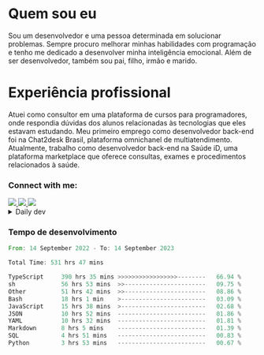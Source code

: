 # Quem sou eu
Sou um desenvolvedor e uma pessoa determinada em solucionar problemas. Sempre procuro melhorar minhas habilidades com programação e tenho me dedicado a desenvolver minha inteligência emocional. Além de ser desenvolvedor, também sou pai, filho, irmão e marido.

# Experiência profissional
Atuei como consultor em uma plataforma de cursos para programadores, onde respondia dúvidas dos alunos relacionadas às tecnologias que eles estavam estudando.
Meu primeiro emprego como desenvolvedor back-end foi na Chat2desk Brasil, plataforma omnichanel de multiatendimento.
Atualmente, trabalho como desenvolvedor back-end na Saúde iD, uma plataforma marketplace que oferece consultas, exames e procedimentos relacionados à saúde.

### Connect with me:
<a href="https://www.linkedin.com/in/theusmoreira" target="_blank" >
<img src="https://img.shields.io/badge/linkedin-%230077B5.svg?&style=for-the-badge&logo=linkedin&logoColor=white ">
</a>
<a href="https://www.instagram.com/matheus.s.moreira/" target="_blank">
<img src="https://img.shields.io/badge/instagram-%23E4405F.svg?&style=for-the-badge&logo=instagram&logoColor=white">
</a>
<a href="mailto:matheussm301@gmail.com"  target="_blank">
<img src="https://img.shields.io/badge/gmail-%23E4405F.svg?&style=for-the-badge&logo=gmail&logoColor=white">
</a>


<details>
  <summary>Daily dev </summary>
<p>
  <a href="https://app.daily.dev/matheussantos"><img src="https://github.com/matheus-santos-moreira/matheus-santos-moreira/blob/master/devcard.svg" width="200" alt="Matheus Santos's Dev Card"/></a>
 </p>
</details>

<h3>Tempo de desenvolvimento</h3>

<!--START_SECTION:waka-->

```rust
From: 14 September 2022 - To: 14 September 2023

Total Time: 531 hrs 47 mins

TypeScript     390 hrs 35 mins >>>>>>>>>>>>>>>>>--------   66.94 %
sh             56 hrs 53 mins  >>-----------------------   09.75 %
Other          51 hrs 42 mins  >>-----------------------   08.86 %
Bash           18 hrs 1 min    >------------------------   03.09 %
JavaScript     15 hrs 38 mins  >------------------------   02.68 %
JSON           10 hrs 52 mins  -------------------------   01.86 %
YAML           10 hrs 32 mins  -------------------------   01.81 %
Markdown       8 hrs 5 mins    -------------------------   01.39 %
SQL            4 hrs 51 mins   -------------------------   00.83 %
Python         3 hrs 53 mins   -------------------------   00.67 %
```

<!--END_SECTION:waka-->
